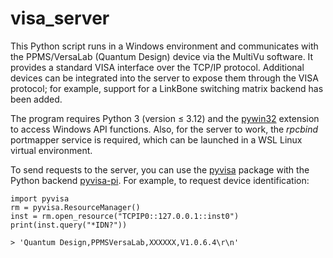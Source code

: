 # visa_server

This Python script runs in a Windows environment and communicates with the PPMS/VersaLab (Quantum Design) device via the MultiVu software. It provides a standard VISA interface over the TCP/IP protocol. Additional devices can be integrated into the server to expose them through the VISA protocol; for example, support for a LinkBone switching matrix backend has been added.

The program requires Python 3 (version ≤ 3.12) and the <a href="https://pypi.org/project/pywin32/">pywin32</a> extension to access Windows API functions. Also, for the server to work, the _rpcbind_ portmapper service is required, which can be launched in a WSL Linux virtual environment.

To send requests to the server, you can use the <a href="https://pypi.org/project/PyVISA/">pyvisa</a> package with the Python backend <a href="https://pypi.org/project/PyVISA-py/">pyvisa-pi</a>. For example, to request device identification:
```
import pyvisa
rm = pyvisa.ResourceManager()
inst = rm.open_resource("TCPIP0::127.0.0.1::inst0")
print(inst.query("*IDN?"))

> 'Quantum Design,PPMSVersaLab,XXXXXX,V1.0.6.4\r\n'
```
